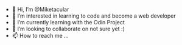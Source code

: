 - 👋 Hi, I’m @Miketacular
- 👀 I’m interested in learning to code and become a web developer
- 🌱 I’m currently learning with the Odin Project
- 💞️ I’m looking to collaborate on not sure yet :)
- 📫 How to reach me ... 

<!---
Miketacular/Miketacular is a ✨ special ✨ repository because its `README.md` (this file) appears on your GitHub profile.
You can click the Preview link to take a look at your changes.
--->
